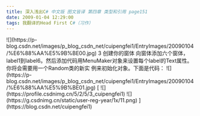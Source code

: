 ```yaml
---
title: 深入浅出C# 中文版 图文皆译 第四章 类型和引用 page151
date: 2009-01-04 12:29:00
tags: 我翻译的Head First C#（习作）
---
```

<?xml:namespace prefix = o ns = "urn:schemas-microsoft-com:office:office" />

![](https://p-blog.csdn.net/images/p_blog_csdn_net/cuipengfei1/EntryImages/20090104/%E6%88%AA%E5%9B%BE00.jpg)

3  创建你的窗体

向窗体添加六个窗体，label1到label6。然后添加代码用MenuMaker对象来设置每个label的Text属性。你将会需要用一个Random类的新实
例来初始化对象。下面是代码：

![](https://p-blog.csdn.net/images/p_blog_csdn_net/cuipengfei1/EntryImages/20090104/%E6%88%AA%E5%9B%BE01.jpg)



[ ![](https://profile.csdnimg.cn/5/2/5/3_cuipengfei1)
![](https://g.csdnimg.cn/static/user-reg-year/1x/11.png)
](https://blog.csdn.net/cuipengfei1)





